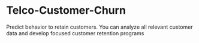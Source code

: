 # Telco-Customer-Churn
Predict behavior to retain customers. You can analyze all relevant customer data and develop focused customer retention programs

